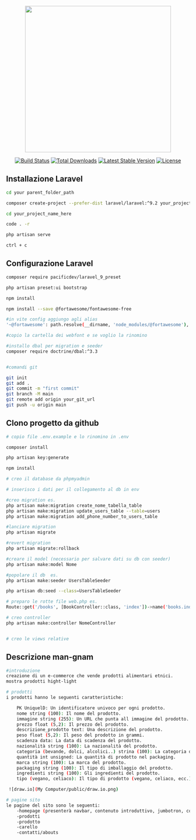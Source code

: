 <p align="center"><a href="https://laravel.com" target="_blank"><img src="https://raw.githubusercontent.com/laravel/art/master/logo-lockup/5%20SVG/2%20CMYK/1%20Full%20Color/laravel-logolockup-cmyk-red.svg" width="400"></a></p>

<p align="center">
<a href="https://travis-ci.org/laravel/framework"><img src="https://travis-ci.org/laravel/framework.svg" alt="Build Status"></a>
<a href="https://packagist.org/packages/laravel/framework"><img src="https://img.shields.io/packagist/dt/laravel/framework" alt="Total Downloads"></a>
<a href="https://packagist.org/packages/laravel/framework"><img src="https://img.shields.io/packagist/v/laravel/framework" alt="Latest Stable Version"></a>
<a href="https://packagist.org/packages/laravel/framework"><img src="https://img.shields.io/packagist/l/laravel/framework" alt="License"></a>
</p>

## Installazione Laravel

```bash
cd your parent_folder_path

composer create-project --prefer-dist laravel/laravel:^9.2 your_project_name_here

cd your_project_name_here

code . -r

php artisan serve

ctrl + c

```
## Configurazione Laravel
```bash
composer require pacificdev/laravel_9_preset

php artisan preset:ui bootstrap

npm install

npm install --save @fortawesome/fontawesome-free

#in vite config aggiungo agli alias
'~@fortawesome': path.resolve(__dirname, 'node_modules/@fortawesome'),

#copio la cartella dei webfont e se voglio la rinomino

#installo dbal per migration e seeder
composer require doctrine/dbal:^3.3


#comandi git

git init
git add .
git commit -m "first commit"
git branch -M main
git remote add origin your_git_url 
git push -u origin main


```
## Clono progetto da github 

```bash
# copio file .env.example e lo rinomino in .env

composer install

php artisan key:generate

npm install

# creo il database da phpmyadmin

# inserisco i dati per il collegamento al db in env

#creo migration es.
php artisan make:migration create_nome_tabella_table
php artisan make:migration update_users_table --table=users
php artisan make:migration add_phone_number_to_users_table

#lanciare migration
php artisan migrate

#revert migration
php artisan migrate:rollback

#creare il model (necessario per salvare dati su db con seeder)
php artisan make:model Nome

#popolare il db  es.
php artisan make:seeder UsersTableSeeder

php artisan db:seed --class=UsersTableSeeder

# preparo le rotte file web.php es. 
Route::get('/books', [BookController::class, 'index'])->name('books.index');

# creo controller
php artisan make:controller NomeController


# creo le views relative

```

## Descrizione man-gnam
```bash
#introduzione
creazione di un e-commerce che vende prodotti alimentari etnici.
mostra prodotti hight-light

# prodotti
i prodotti hanno le seguenti caratteristiche:

    PK UniquelD: Un identificatore univoco per ogni prodotto.
    nome string (100): Il nome del prodotto.
    immagine string (255): Un URL che punta all immagine del prodotto.
    prezzo float (5,2): Il prezzo del prodotto.
    descrizione_prodotto text: Una descrizione del prodotto.
    peso float (5,2): Il peso del prodotto in grammi.
    scadenza data: La data di scadenza del prodotto.
    nazionalità string (100): La nazionalità del prodotto.
    categoria (bevande, dolci, alcolici..) strina (100): La categoria del prodotto.
    quantità int unsigned: La quantità di prodotto nel packaging.
    marca string (100): La marca del prodotto.
    packaging string (100): Il tipo di imballaggio del prodotto.
    ingredienti string (100): Gli ingredienti del prodotto.
    tipo (vegano, celiaco): Il tipo di prodotto (vegano, celiaco, ecc.).

 ![draw.io](My Computer/public/draw.io.png) 

# pagine sito
le pagine del sito sono le seguenti:
    -homepage (presenterà navbar, contenuto introduttivo, jumbotron, corousel nuovi arrivi)
    -prodotti 
    -prodotto
    -carello
    -contatti/abouts
    

```
